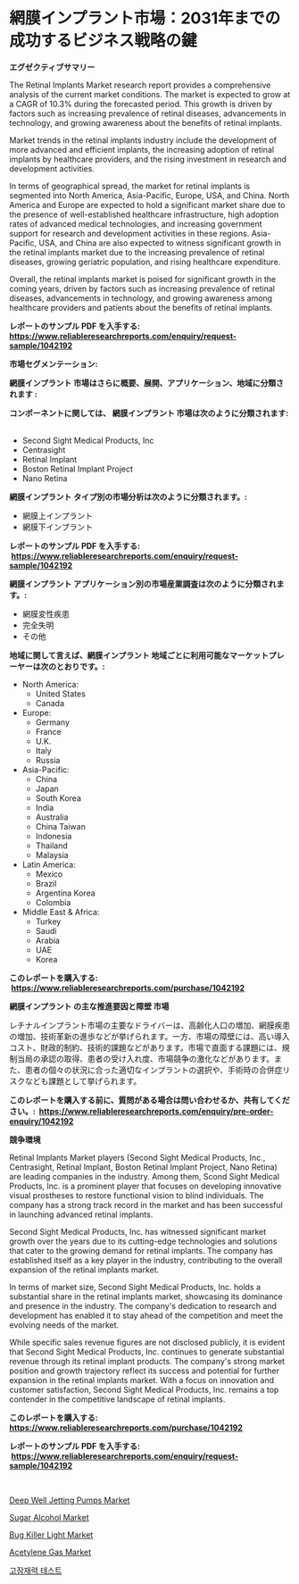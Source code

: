 <p><h1>網膜インプラント市場：2031年までの成功するビジネス戦略の鍵</h1></p><p><strong>エグゼクティブサマリー</strong></p>
<p><p>The Retinal Implants Market research report provides a comprehensive analysis of the current market conditions. The market is expected to grow at a CAGR of 10.3% during the forecasted period. This growth is driven by factors such as increasing prevalence of retinal diseases, advancements in technology, and growing awareness about the benefits of retinal implants.</p><p>Market trends in the retinal implants industry include the development of more advanced and efficient implants, the increasing adoption of retinal implants by healthcare providers, and the rising investment in research and development activities.</p><p>In terms of geographical spread, the market for retinal implants is segmented into North America, Asia-Pacific, Europe, USA, and China. North America and Europe are expected to hold a significant market share due to the presence of well-established healthcare infrastructure, high adoption rates of advanced medical technologies, and increasing government support for research and development activities in these regions. Asia-Pacific, USA, and China are also expected to witness significant growth in the retinal implants market due to the increasing prevalence of retinal diseases, growing geriatric population, and rising healthcare expenditure.</p><p>Overall, the retinal implants market is poised for significant growth in the coming years, driven by factors such as increasing prevalence of retinal diseases, advancements in technology, and growing awareness among healthcare providers and patients about the benefits of retinal implants.</p></p>
<p><strong>レポートのサンプル PDF を入手する: <a href="https://www.reliableresearchreports.com/enquiry/request-sample/1042192">https://www.reliableresearchreports.com/enquiry/request-sample/1042192</a></strong></p>
<p><strong>市場セグメンテーション:</strong></p>
<p><strong> 網膜インプラント 市場はさらに概要、展開、アプリケーション、地域に分類されます :</strong></p>
<p><strong>コンポーネントに関しては、 網膜インプラント 市場は次のように分類されます: &nbsp;</strong></p>
<p><ul><li>Second Sight Medical Products, Inc</li><li>Centrasight</li><li>Retinal Implant</li><li>Boston Retinal Implant Project</li><li>Nano Retina</li></ul></p>
<p><strong> 網膜インプラント タイプ別の市場分析は次のように分類されます。:</strong></p>
<p><ul><li>網膜上インプラント</li><li>網膜下インプラント</li></ul></p>
<p><strong>レポートのサンプル PDF を入手する: &nbsp;<a href="https://www.reliableresearchreports.com/enquiry/request-sample/1042192">https://www.reliableresearchreports.com/enquiry/request-sample/1042192</a></strong></p>
<p><strong> 網膜インプラント アプリケーション別の市場産業調査は次のように分類されます。:</strong></p>
<p><ul><li>網膜変性疾患</li><li>完全失明</li><li>その他</li></ul></p>
<p><strong>地域に関して言えば、網膜インプラント 地域ごとに利用可能なマーケットプレーヤーは次のとおりです。:</strong></p>
<p><ul>
    <li>
        North America:
        <ul>
            <li>United States</li>
            <li>Canada</li>
        </ul>
    </li>
    <li>
        Europe:
        <ul>
            <li>Germany</li>
            <li>France</li>
            <li>U.K.</li>
            <li>Italy</li>
            <li>Russia</li>
        </ul>
    </li>
    <li>
        Asia-Pacific:
        <ul>
            <li>China</li>
            <li>Japan</li>
            <li>South Korea</li>
            <li>India</li>
            <li>Australia</li>
            <li>China Taiwan</li>
            <li>Indonesia</li>
            <li>Thailand</li>
            <li>Malaysia</li>
        </ul>
    </li>
    <li>
        Latin America:
        <ul>
            <li>Mexico</li>
            <li>Brazil</li>
            <li>Argentina Korea</li>
            <li>Colombia</li>
        </ul>
    </li>
    <li>
        Middle East & Africa:
        <ul>
            <li>Turkey</li>
            <li>Saudi</li>
            <li>Arabia</li>
            <li>UAE</li>
            <li>Korea</li>
        </ul>
    </li>
    </ul></p>
<p><strong>このレポートを購入する: &nbsp;<a href="https://www.reliableresearchreports.com/purchase/1042192">https://www.reliableresearchreports.com/purchase/1042192</a></strong></p>
<p><strong>網膜インプラント の主な推進要因と障壁 市場</strong></p>
<p><p>レチナルインプラント市場の主要なドライバーは、高齢化人口の増加、網膜疾患の増加、技術革新の進歩などが挙げられます。一方、市場の障壁には、高い導入コスト、財政的制約、技術的課題などがあります。市場で直面する課題には、規制当局の承認の取得、患者の受け入れ度、市場競争の激化などがあります。また、患者の個々の状況に合った適切なインプラントの選択や、手術時の合併症リスクなども課題として挙げられます。</p></p>
<p><strong>このレポートを購入する前に、質問がある場合は問い合わせるか、共有してください。:&nbsp; <a href="https://www.reliableresearchreports.com/enquiry/pre-order-enquiry/1042192">https://www.reliableresearchreports.com/enquiry/pre-order-enquiry/1042192</a></strong></p>
<p><strong>競争環境</strong></p>
<p><p>Retinal Implants Market players (Second Sight Medical Products, Inc., Centrasight, Retinal Implant, Boston Retinal Implant Project, Nano Retina) are leading companies in the industry. Among them, Scond Sight Medical Products, Inc. is a prominent player that focuses on developing innovative visual prostheses to restore functional vision to blind individuals. The company has a strong track record in the market and has been successful in launching advanced retinal implants.</p><p>Second Sight Medical Products, Inc. has witnessed significant market growth over the years due to its cutting-edge technologies and solutions that cater to the growing demand for retinal implants. The company has established itself as a key player in the industry, contributing to the overall expansion of the retinal implants market. </p><p>In terms of market size, Second Sight Medical Products, Inc. holds a substantial share in the retinal implants market, showcasing its dominance and presence in the industry. The company's dedication to research and development has enabled it to stay ahead of the competition and meet the evolving needs of the market.</p><p>While specific sales revenue figures are not disclosed publicly, it is evident that Second Sight Medical Products, Inc. continues to generate substantial revenue through its retinal implant products. The company's strong market position and growth trajectory reflect its success and potential for further expansion in the retinal implants market. With a focus on innovation and customer satisfaction, Second Sight Medical Products, Inc. remains a top contender in the competitive landscape of retinal implants.</p></p>
<p><strong>このレポートを購入する: &nbsp; <a href="https://www.reliableresearchreports.com/purchase/1042192">https://www.reliableresearchreports.com/purchase/1042192</a></strong></p>
<p><strong>レポートのサンプル PDF を入手する: &nbsp;<a href="https://www.reliableresearchreports.com/enquiry/request-sample/1042192">https://www.reliableresearchreports.com/enquiry/request-sample/1042192</a></strong><strong></strong></p>
<p>&nbsp;</p>
<p><p><a href="https://issuu.com/reportprime-2/docs/deep-well-jetting-pumps-market-size-2030.pptx">Deep Well Jetting Pumps Market</a></p><p><a href="https://view.publitas.com/reportprime-1/sugar-alcohol-market-size-growing-and-forecasted-for-period-from-2024-2031-and-provides-complete-market-analysis-of-this-market/">Sugar Alcohol Market</a></p><p><a href="https://issuu.com/reportprime-2/docs/bug-killer-light-market-size-2030.pptx">Bug Killer Light Market</a></p><p><a href="https://github.com/RoccoManning/Market-Research-Report-List-3/blob/main/acetylene-gas-market.md">Acetylene Gas Market</a></p><p><a href="https://github.com/vs019sa3m8x/Market-Research-Report-List-1/blob/main/6499768190687.md">고잠재력 테스트</a></p></p>